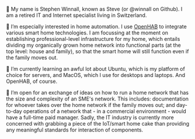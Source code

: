 👋 My name is Stephen Winnall, known as Steve (or @winnall on Github). I am a retired IT and Internet specialist living in Switzerland.

👀 I’m especially interested in home automation. I use [OpenHAB](https://www.openhab.org) to integrate various smart home technologies. I am focussing at the moment on establishing
professional-level infrastructure for my home, which entails dividing my organically grown home network into functional parts (at the top level: house and
family), so that the smart home will still function even if the family moves out.

🌱 I’m currently learning an awful lot about Ubuntu, which is my platform of choice for servers, and MacOS, which I use for desktops and laptops. And OpenHAB,
of course.

💞️ I’m open for an exchange of ideas on how to run a home network that has the size and complexity of an SME's network. This includes: documentation for whoever takes over
the home network if the family moves out; and day-to-day operations of a network that - in a commercial environment - would have a full-time paid manager.
Sadly, the IT industry is currently more concerned with grabbing a piece of the IoT/smart home cake than providing any meaningful standards for interaction of
components.

<!---
winnall/winnall is a ✨ special ✨ repository because its `README.md` (this file) appears on your GitHub profile.
You can click the Preview link to take a look at your changes.
--->

